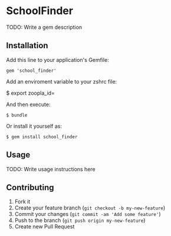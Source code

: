 # SchoolFinder

TODO: Write a gem description

## Installation

Add this line to your application's Gemfile:

    gem 'school_finder'

Add an enviroment variable to your zshrc file:

  $ export zoopla_id=<insert zoopla_api_key>

And then execute:

    $ bundle

Or install it yourself as:

    $ gem install school_finder

## Usage

TODO: Write usage instructions here

## Contributing

1. Fork it
2. Create your feature branch (`git checkout -b my-new-feature`)
3. Commit your changes (`git commit -am 'Add some feature'`)
4. Push to the branch (`git push origin my-new-feature`)
5. Create new Pull Request
